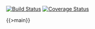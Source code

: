 [![Build Status](https://travis-ci.com/adrenalin/helpers.js.svg?branch=master)](https://travis-ci.com/adrenalin/helpers.js) [![Coverage Status](https://coveralls.io/repos/github/adrenalin/helpers.js/badge.svg?branch=master)](https://coveralls.io/github/adrenalin/helpers.js?branch=master)

{{>main}}